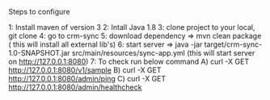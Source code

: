 Steps to configure

1: Install maven of version 3
2: Intall Java 1.8
3: clone project to your local, git clone <ssh-url>
4: go to crm-sync
5: download dependency => mvn clean package ( this will install all external lib's)
6: start server => java -jar target/crm-sync-1.0-SNAPSHOT.jar src/main/resources/sync-app.yml (this will start server on http://127.0.0.1:8080)
7: To check run below command
        A)  curl -X GET http://127.0.0.1:8080/v1/sample
        B)  curl -X GET http://127.0.0.1:8080/admin/ping
        C)  curl -X GET http://127.0.0.1:8080/admin/healthcheck